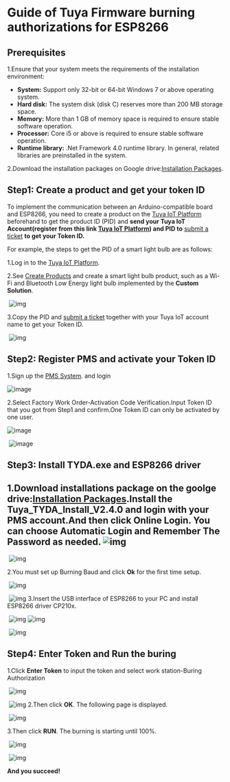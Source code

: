 # Guide of Tuya Firmware burning authorizations for ESP8266

## **Prerequisites**

1.Ensure that your system meets the requirements of the installation environment:

- **System:** Support only 32-bit or 64-bit Windows 7 or above operating system.
- **Hard disk:** The system disk (disk C) reserves more than 200 MB storage space.
- **Memory:** More than 1 GB of memory space is required to ensure stable software operation.
- **Processor:** Core i5 or above is required to ensure stable software operation.
- **Runtime library:** .Net Framework 4.0 runtime library. In general, related libraries are preinstalled in the system.

2.Download the installation packages on Google drive:[Installation Packages](https://drive.google.com/file/d/1SF-rM5qDLaPJiuMHrkqFauVyRXSSHMkj/view?usp=sharing).

## **Step1: Create a product and get your token ID**

To implement the communication between an Arduino-compatible board and ESP8266, you need to create a product on the [Tuya IoT Platform](https://auth.tuya.com/?_source=82e9e9208324480c0c23a5f35e0ba170) beforehand to get the product ID (PID) and **send your Tuya IoT Account(register from this link [Tuya IoT Platform](https://auth.tuya.com/?_source=82e9e9208324480c0c23a5f35e0ba170)) and PID to** [submit a ticket](https://service.console.tuya.com/8/2/list?_source=c5965e0f53c87ba9d0eb99af0f4b124f) **to get your Token ID.**

For example, the steps to get the PID of a smart light bulb are as follows:

1.Log in to the [Tuya IoT Platform](https://auth.tuya.com/?_source=82e9e9208324480c0c23a5f35e0ba170).

2.See [Create Products](https://developer.tuya.com/en/docs/iot/configure-in-platform/create-product/create-product?id=K914jp1ijtsfe&_source=50928cbf6f24a08532deb76fba853312) and create a smart light bulb product, such as a Wi-Fi and Bluetooth Low Energy light bulb implemented by the **Custom Solution**.

​            ![img](https://wdcdn.qpic.cn/MTY4ODg1MDI5OTc1MTU0MA_98445_z15VKr6xpjTUnqfl_1622537406?sign=1622793067-1098864985-0-dfc249c0f64fb99722f2ba11f7f3e7f3)            

3.Copy the PID and [submit a ticket](https://service.console.tuya.com/8/2/list?_source=c5965e0f53c87ba9d0eb99af0f4b124f) together with your Tuya IoT account name to get your Token ID.

​            ![img](https://wdcdn.qpic.cn/MTY4ODg1MDI5OTc1MTU0MA_141539_yiCzfG1entSTaR4D_1622537406?sign=1622793067-889732388-0-08ad5e9320af9dfe4ec6ffb5f57de7e9)            

## 

## **Step2: Register PMS and activate your Token ID**

1.Sign up the [PMS System](https://pms.tuya.com/en/login?_source=13efde86f8c2306108c691615a0ff592). and login

![image](https://user-images.githubusercontent.com/85163056/134649821-28b78d31-3837-47c7-a066-e5daba225ad8.png)
        

2.Select Factory Work Order-Activation Code Verification.Input Token ID that you got from Step1 and confirm.One Token ID can only be activated by one user.

​![image](https://user-images.githubusercontent.com/85163056/134650674-b3bfa3e9-bd3c-4be1-8303-4cf744d235eb.png)
         

​ ![image](https://user-images.githubusercontent.com/85163056/134650818-3dcba34c-cb28-4032-9a75-99e87a09100c.png)
     

## **Step3: Install TYDA.exe and ESP8266 driver**

## 1.Download installations package on the goolge drive:[Installation Packages](https://drive.google.com/file/d/1SF-rM5qDLaPJiuMHrkqFauVyRXSSHMkj/view?usp=sharing).Install the Tuya_TYDA_Install_V2.4.0 and login with your PMS account.And then click **Online Login**. You can choose **Automatic Login** and **Remember The Password** as needed.            ![img](https://wdcdn.qpic.cn/MTY4ODg1MDI5OTc1MTU0MA_964731_lSPvV28fVl6XI426_1622540841?sign=1622793067-1936010714-0-3b5467f4a41730cfb97703faba288480)            

​            ![img](https://wdcdn.qpic.cn/MTY4ODg1MDI5OTc1MTU0MA_35721_Xxh0BuJNM7sRoEjf_1622541194?sign=1622793067-1517377812-0-e3469255bfae162c96eda55143f4b455)            

2.You must set up Burning Baud and click **Ok** for the first time setup.

​            ![img](https://wdcdn.qpic.cn/MTY4ODg1MDI5OTc1MTU0MA_944052_LAC8vqOUPzl5Kgeh_1622541595?sign=1622793067-875234491-0-bc4371b5e072f480b0c626bc67fb9fe3)            

​            ![img](https://wdcdn.qpic.cn/MTY4ODg1MDI5OTc1MTU0MA_399248_wvvlLX_kqg9zxWw5_1622541683?sign=1622793067-1735812612-0-00da2465247c076ad2b27f4525730097)            3.Insert the USB interface of ESP8266 to your PC and install ESP8266 driver CP210x.

​            ![img](https://wdcdn.qpic.cn/MTY4ODg1MDI5OTc1MTU0MA_734314_EHt-H-KmgsTV0-AS_1622542052?sign=1622793067-492742480-0-8e33d0655640822b4f92be839deddd5a)                        ![img](https://wdcdn.qpic.cn/MTY4ODg1MDI5OTc1MTU0MA_769872_GkHFxs2Zz79s7-8z_1622542100?sign=1622793067-303934701-0-d356fbbfaea8f951939ecf6a2689bf50)            

​            ![img](https://wdcdn.qpic.cn/MTY4ODg1MDI5OTc1MTU0MA_56200_amlpQlXLVGAPt4Zi_1622542224?sign=1622793067-510578838-0-bbe828d28d1ee9e167b3b727b792029a)            

## **Step4: Enter Token and Run the buring**

1.Click **Enter Token** to input the token and select work station-Buring Authorization

​            ![img](https://wdcdn.qpic.cn/MTY4ODg1MDI5OTc1MTU0MA_550666_t3DIsBHiU8teQ4E__1622542371?sign=1622793067-129642166-0-afb303d66a9b7fcae627055cfeaef4fe)            

​            ![img](https://wdcdn.qpic.cn/MTY4ODg1MDI5OTc1MTU0MA_193091_Q9CGFECFCbBk7wDh_1622542414?sign=1622793067-1453098685-0-6657dde2bbcb9814cb4e1a0bcd0ba5c1)            2.Then click **OK**. The following page is displayed.

​            ![img](https://wdcdn.qpic.cn/MTY4ODg1MDI5OTc1MTU0MA_342336_jIaqI7KZJAjFXAHQ_1622542739?sign=1622793067-2029043656-0-82437e3fd84d9ae901647dc202f19287)            

3.Then click **RUN**. The burning is starting until 100%.

​            ![img](https://wdcdn.qpic.cn/MTY4ODg1MDI5OTc1MTU0MA_404105_A2RSKOdIV5HROQJg_1622542831?sign=1622793067-952574128-0-466fdf065859c5617773d0e6007ef475)            

​            ![img](https://wdcdn.qpic.cn/MTY4ODg1MDI5OTc1MTU0MA_207252_vr_EOtD41rB-Tgh7_1622542932?sign=1622793067-178909625-0-8ab43686479f07bed8d0289a40929a23)            

**And you succeed!** 
